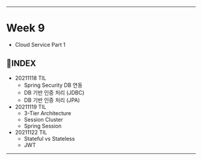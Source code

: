 ___
# Week 9
- Cloud Service Part 1

## 📌INDEX
- 20211118 TIL
  - Spring Security DB 연동
  - DB 기반 인증 처리 (JDBC)
  - DB 기반 인증 처리 (JPA)
- 20211119 TIL
  - 3-Tier Architecture
  - Session Cluster
  - Spring Session
- 20211122 TIL
  - Stateful vs Stateless
  - JWT
___